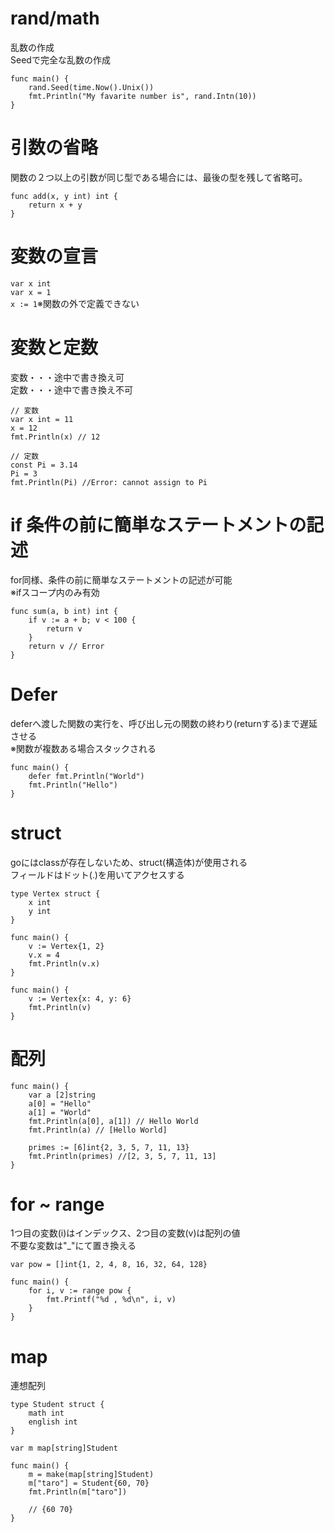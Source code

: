 # rand/math
乱数の作成  
Seedで完全な乱数の作成
```
func main() {
    rand.Seed(time.Now().Unix())
    fmt.Println("My favarite number is", rand.Intn(10))
}
```

# 引数の省略
関数の２つ以上の引数が同じ型である場合には、最後の型を残して省略可。
```
func add(x, y int) int {
    return x + y
}
```

# 変数の宣言

`var x int`  
`var x = 1`  
`x := 1`※関数の外で定義できない

# 変数と定数

変数・・・途中で書き換え可  
定数・・・途中で書き換え不可  

```
// 変数
var x int = 11
x = 12
fmt.Println(x) // 12

// 定数
const Pi = 3.14
Pi = 3
fmt.Println(Pi) //Error: cannot assign to Pi
```

# if 条件の前に簡単なステートメントの記述
for同様、条件の前に簡単なステートメントの記述が可能  
※ifスコープ内のみ有効
```
func sum(a, b int) int {
    if v := a + b; v < 100 {
        return v
    }
    return v // Error
}
```

# Defer
deferへ渡した関数の実行を、呼び出し元の関数の終わり(returnする)まで遅延させる  
※関数が複数ある場合スタックされる
```
func main() {
    defer fmt.Println("World")
    fmt.Println("Hello")
}
```

# struct
goにはclassが存在しないため、struct(構造体)が使用される  
フィールドはドット(.)を用いてアクセスする
```
type Vertex struct {
    x int
    y int
}

func main() {
    v := Vertex{1, 2}
    v.x = 4
    fmt.Println(v.x)
}
```
```初期化2
func main() {
    v := Vertex{x: 4, y: 6}
    fmt.Println(v)
}
```

# 配列
```
func main() {
    var a [2]string
    a[0] = "Hello"
    a[1] = "World"
    fmt.Println(a[0], a[1]) // Hello World
    fmt.Println(a) // [Hello World]
    
    primes := [6]int{2, 3, 5, 7, 11, 13}
    fmt.Println(primes) //[2, 3, 5, 7, 11, 13]
}
```

# for ~ range
1つ目の変数(i)はインデックス、2つ目の変数(v)は配列の値  
不要な変数は"_"にて置き換える
```
var pow = []int{1, 2, 4, 8, 16, 32, 64, 128}

func main() {
	for i, v := range pow {
		fmt.Printf("%d , %d\n", i, v)
	}
}
```

# map
連想配列
```
type Student struct {
    math int
    english int
}

var m map[string]Student

func main() {
    m = make(map[string]Student)
    m["taro"] = Student{60, 70}
    fmt.Println(m["taro"])
    
    // {60 70}
}
```
